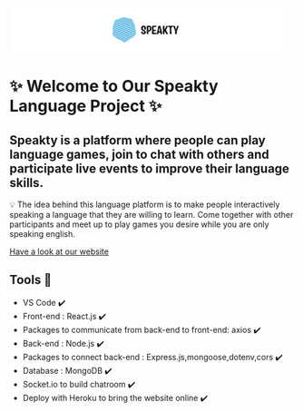 ![Language](public/images/logo_size.jpg)


# ✨ Welcome to Our Speakty Language Project ✨


## Speakty is a platform where people can play language games, join to chat with others and participate live events to improve their language skills.

💡 The idea behind this language platform is to make people interactively speaking a language that they are willing to learn. 
Come together with other participants and meet up to play games you desire while you are only speaking english.


[Have a look at our website ](https://speacty.herokuapp.com/)

## Tools 🔧
* VS Code ✔️
* Front-end : React.js  ✔️
* Packages to communicate from back-end to front-end: axios ✔️
* Back-end : Node.js ✔️
* Packages to connect back-end : Express.js,mongoose,dotenv,cors ✔️
* Database : MongoDB ✔️
* Socket.io to build chatroom ✔️
* Deploy with Heroku to bring the website online ✔️







